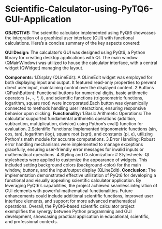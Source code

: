 # Scientific-Calculator-using-PyTQ6-GUI-Application

**OBJECTIVE:**
         The scientific calculator implemented using PyQt6 showcases the integration of a graphical user interface (GUI) with functional calculations. 
         Here’s a concise summary of the key aspects covered:

**GUI Design:**
The calculator’s GUI was designed using PyQt6, a Python library for creating desktop applications with Qt. The main window (QMainWindow) was utilized to house the calculator interface, with a central widget (QWidget) managing the layout.

**Components:**
1.Display (QLineEdit): A QLineEdit widget was employed for both displaying input and output. It featured read-only properties to prevent direct user input, maintaining control over the 
                       displayed content.
2.Buttons (QPushButton): Functional buttons for numerical digits, basic arithmetic operators (+, -, *, /), and scientific functions (trigonometric functions, logarithm, square root) were 
                        incorporated.Each button was dynamically connected to methods handling user interactions, ensuring responsive behavior upon clicking.
**Functionality:**
1.Basic Arithmetic Operations:
          The calculator supported fundamental arithmetic operations (addition, subtraction, multiplication, division) using Python’s eval() function for evaluation.
2.Scientific Functions:
          Implemented trigonometric functions (sin, cos, tan), logarithm (log), square root (sqrt), and constants (pi, e), utilizing Python's math module for accurate computations.
3.Error Handling:
          Robust error handling mechanisms were implemented to manage exceptions gracefully, ensuring user-friendly error messages for invalid inputs or mathematical operations.
4.Styling and Customization:
    # Stylesheets:
          Qt stylesheets were applied to customize the appearance of widgets. This included setting background colors (background-color) for the main window, buttons, and the 
          input/output display (QLineEdit).
**Conclusion:**
        The implementation demonstrated effective utilization of PyQt6 for developing a functional and visually appealing scientific calculator application. By leveraging PyQt6’s capabilities, the project achieved seamless integration of GUI elements with powerful mathematical functionalities. Future enhancements could include additional scientific functions, improved user interface elements, and support for more advanced mathematical operations.
        Overall, the PyQt6-based scientific calculator project exemplifies the synergy between Python programming and GUI development, showcasing practical application in educational, scientific, and professional contexts.
